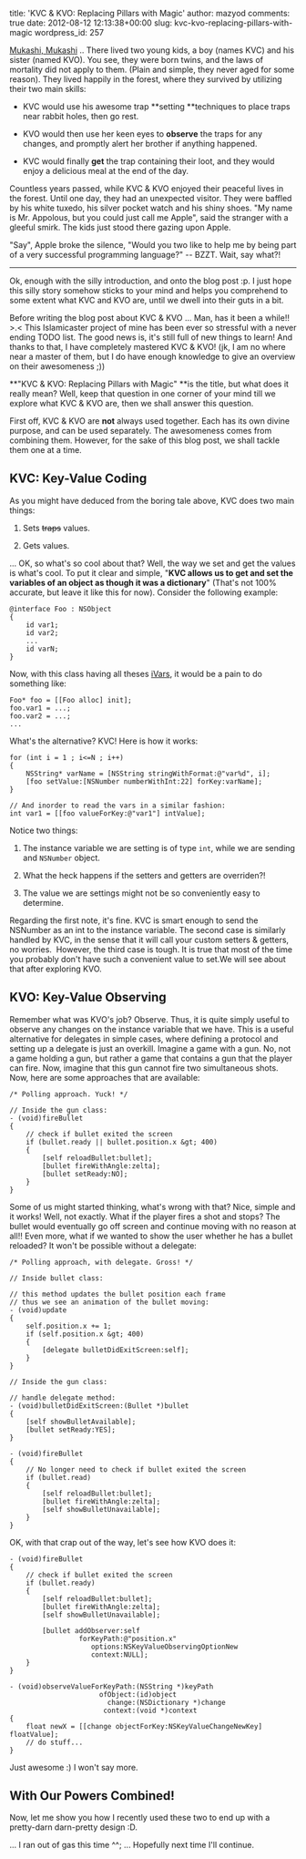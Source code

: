 title: 'KVC & KVO: Replacing Pillars with Magic'
author: mazyod
comments: true
date: 2012-08-12 12:13:38+00:00
slug: kvc-kvo-replacing-pillars-with-magic
wordpress_id: 257

[Mukashi, Mukashi](http://wiki.answers.com/Q/What_does_mukashi_mean) .. There lived two young kids, a boy (names KVC) and his sister (named KVO). You see, they were born twins, and the laws of mortality did not apply to them. (Plain and simple, they never aged for some reason). They lived happily in the forest, where they survived by utilizing their two main skills:




  * KVC would use his awesome trap **setting **techniques to place traps near rabbit holes, then go rest.


  * KVO would then use her keen eyes to **observe** the traps for any changes, and promptly alert her brother if anything happened.


  * KVC would finally **get** the trap containing their loot, and they would enjoy a delicious meal at the end of the day.


Countless years passed, while KVC & KVO enjoyed their peaceful lives in the forest. Until one day, they had an unexpected visitor. They were baffled by his white tuxedo, his silver pocket watch and his shiny shoes. "My name is Mr. Appolous, but you could just call me Apple", said the stranger with a gleeful smirk. The kids just stood there gazing upon Apple.

"Say", Apple broke the silence, "Would you two like to help me by being part of a very successful programming language?" -- BZZT. Wait, say what?!



* * *



Ok, enough with the silly introduction, and onto the blog post :p. I just hope this silly story somehow sticks to your mind and helps you comprehend to some extent what KVC and KVO are, until we dwell into their guts in a bit.

Before writing the blog post about KVC & KVO ... Man, has it been a while!! >.< This Islamicaster project of mine has been ever so stressful with a never ending TODO list. The good news is, it's still full of new things to learn! And thanks to that, I have completely mastered KVC & KVO! (jk, I am no where near a master of them, but I do have enough knowledge to give an overview on their awesomeness ;))

**"KVC & KVO: Replacing Pillars with Magic" **is the title, but what does it really mean? Well, keep that question in one corner of your mind till we explore what KVC & KVO are, then we shall answer this question.

First off, KVC & KVO are **not** always used together. Each has its own divine purpose, and can be used separately. The awesomeness comes from combining them. However, for the sake of this blog post, we shall tackle them one at a time.


## KVC: Key-Value Coding


As you might have deduced from the boring tale above, KVC does two main things:




  1. Sets <del>traps</del> values.


  2. Gets values.


... OK, so what's so cool about that? Well, the way we set and get the values is what's cool. To put it clear and simple, "**KVC allows us to get and set the variables of an object as though it was a dictionary**" (That's not 100% accurate, but leave it like this for now). Consider the following example:

```objc
@interface Foo : NSObject  
{
    id var1;
    id var2;
    ...
    id varN;
}

```

Now, with this class having all theses [iVars](http://en.wikipedia.org/wiki/Instance_variable), it would be a pain to do something like:


```objc
Foo* foo = [[Foo alloc] init];
foo.var1 = ...;
foo.var2 = ...;
...

```


What's the alternative? KVC! Here is how it works:

```objc
for (int i = 1 ; i<=N ; i++)  
{
    NSString* varName = [NSString stringWithFormat:@"var%d", i];
    [foo setValue:[NSNumber numberWithInt:22] forKey:varName];
}

// And inorder to read the vars in a similar fashion:
int var1 = [[foo valueForKey:@"var1"] intValue];

```

Notice two things:




  1. The instance variable we are setting is of type `int`, while we are sending and `NSNumber` object.


  2. What the heck happens if the setters and getters are overriden?!


  3. The value we are settings might not be so conveniently easy to determine.


Regarding the first note, it's fine. KVC is smart enough to send the NSNumber as an int to the instance variable. The second case is similarly handled by KVC, in the sense that it will call your custom setters & getters, no worries.  However, the third case is tough. It is true that most of the time you probably don't have such a convenient value to set.We will see about that after exploring KVO.


## KVO: Key-Value Observing


Remember what was KVO's job? Observe. Thus, it is quite simply useful to observe any changes on the instance variable that we have. This is a useful alternative for delegates in simple cases, where defining a protocol and setting up a delegate is just an overkill. Imagine a game with a gun. No, not a game holding a gun, but rather a game that contains a gun that the player can fire. Now, imagine that this gun cannot fire two simultaneous shots. Now, here are some approaches that are available:

```objc
/* Polling approach. Yuck! */    

// Inside the gun class:    
- (void)fireBullet     
{    
    // check if bullet exited the screen    
    if (bullet.ready || bullet.position.x &gt; 400)     
    {    
        [self reloadBullet:bullet];    
        [bullet fireWithAngle:zelta];    
        [bullet setReady:NO];    
    }    
}

```

Some of us might started thinking, what's wrong with that? Nice, simple and it works! Well, not exactly. What if the player fires a shot and stops? The bullet would eventually go off screen and continue moving with no reason at all!! Even more, what if we wanted to show the user whether he has a bullet reloaded? It won't be possible without a delegate:

```objc
/* Polling approach, with delegate. Gross! */    

// Inside bullet class:    

// this method updates the bullet position each frame    
// thus we see an animation of the bullet moving:    
- (void)update     
{    
    self.position.x += 1;    
    if (self.position.x &gt; 400)     
    {    
        [delegate bulletDidExitScreen:self];    
    }    
}    

// Inside the gun class:    

// handle delegate method:    
- (void)bulletDidExitScreen:(Bullet *)bullet     
{    
    [self showBulletAvailable];    
    [bullet setReady:YES];    
}    

- (void)fireBullet     
{    
    // No longer need to check if bullet exited the screen    
    if (bullet.read)     
    {    
        [self reloadBullet:bullet];    
        [bullet fireWithAngle:zelta];    
        [self showBulletUnavailable];    
    }    
}

```

OK, with that crap out of the way, let's see how KVO does it:

```objc
- (void)fireBullet     
{    
    // check if bullet exited the screen    
    if (bullet.ready)     
    {    
        [self reloadBullet:bullet];    
        [bullet fireWithAngle:zelta];    
        [self showBulletUnavailable];    

        [bullet addObserver:self    
                 forKeyPath:@"position.x"    
                    options:NSKeyValueObservingOptionNew    
                    context:NULL];    
    }    
}    

- (void)observeValueForKeyPath:(NSString *)keyPath    
                      ofObject:(id)object    
                        change:(NSDictionary *)change    
                       context:(void *)context     
{    
    float newX = [[change objectForKey:NSKeyValueChangeNewKey] floatValue];    
    // do stuff...    
}

```

Just awesome :) I won't say more.


## With Our Powers Combined!


Now, let me show you how I recently used these two to end up with a pretty-darn darn-pretty design :D.

... I ran out of gas this time ^^; ... Hopefully next time I'll continue.
